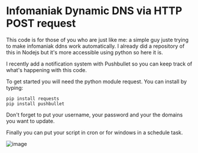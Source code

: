 # Infomaniak Dynamic DNS via HTTP POST request

This code is for those of you who are just like me: a simple guy juste trying to make infomaniak ddns work automatically.
I already did a repository of this in Nodejs but it's more accessible using python so here it is.

I recently add a notification system with Pushbullet so you can keep track of what's happening with this code.

To get started you will need the python module request. You can install by typing:
```
pip install requests
pip install pushbullet
```

Don't forget to put your username, your password and your the domains you want to update.

Finally you can put your script in cron or for windows in a schedule task.

![image](https://user-images.githubusercontent.com/47923266/158037700-b77e3fcc-f60b-40fd-b819-58780b6d8fc2.png)
